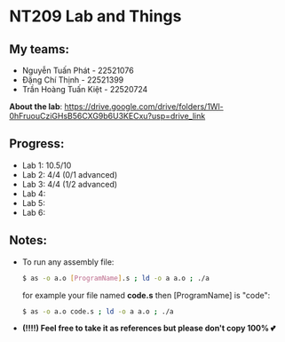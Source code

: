 # NT209 Lab and Things

## My teams:
-   Nguyễn Tuấn Phát - 22521076
-   Đặng Chí Thịnh - 22521399
-   Trần Hoàng Tuấn Kiệt - 22520724

**About the lab**: https://drive.google.com/drive/folders/1Wl-0hFruouCziGHsB56CXG9b6U3KECxu?usp=drive_link

## **Progress**:
- Lab 1: 10.5/10
- Lab 2: 4/4 (0/1 advanced)
- Lab 3: 4/4 (1/2 advanced)
- Lab 4:
- Lab 5:
- Lab 6:

## Notes:
- To run any assembly file:
    ```bash
    $ as -o a.o [ProgramName].s ; ld -o a a.o ; ./a
    ```
    for example your file named **code.s** then [ProgramName] is "code": 
    ```bash
    $ as -o a.o code.s ; ld -o a a.o ; ./a  
    ```

- __**(!!!!) Feel free to take it as references but please don't copy 100% 💕**__